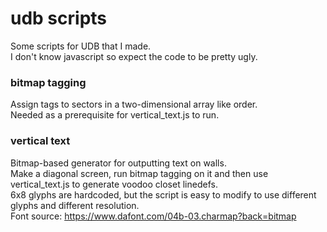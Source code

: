 # udb scripts
Some scripts for UDB that I made.\
I don't know javascript so expect the code to be pretty ugly.

### bitmap tagging
Assign tags to sectors in a two-dimensional array like order.\
Needed as a prerequisite for vertical_text.js to run.

### vertical text
Bitmap-based generator for outputting text on walls.\
Make a diagonal screen, run bitmap tagging on it and then use vertical_text.js to generate voodoo closet linedefs.\
6x8 glyphs are hardcoded, but the script is easy to modify to use different glyphs and different resolution.\
Font source: https://www.dafont.com/04b-03.charmap?back=bitmap
